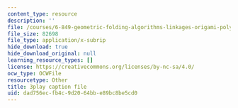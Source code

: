 ```yaml
---
content_type: resource
description: ''
file: /courses/6-849-geometric-folding-algorithms-linkages-origami-polyhedra-fall-2012/dad756ecfb4c9d2064bbe89bc8be5cd0_tnbzV-_pxbE.srt
file_size: 82698
file_type: application/x-subrip
hide_download: true
hide_download_original: null
learning_resource_types: []
license: https://creativecommons.org/licenses/by-nc-sa/4.0/
ocw_type: OCWFile
resourcetype: Other
title: 3play caption file
uid: dad756ec-fb4c-9d20-64bb-e89bc8be5cd0
---
```

